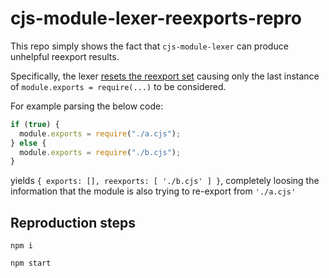 # cjs-module-lexer-reexports-repro

This repo simply shows the fact that `cjs-module-lexer` can produce unhelpful reexport results.

Specifically, the lexer [resets the reexport set](https://github.com/nodejs/node/blob/2bcf9995d28758584f34382bc402995f268d1b64/deps/cjs-module-lexer/lexer.js#L913) causing only the last instance of `module.exports = require(...)` to be considered.

For example parsing the below code:

```js
if (true) {
  module.exports = require("./a.cjs");
} else {
  module.exports = require("./b.cjs");
}
```

yields `{ exports: [], reexports: [ './b.cjs' ] }`, completely loosing the information that the module is also trying to re-export from `'./a.cjs'`

## Reproduction steps

```
npm i
```

```
npm start
```
